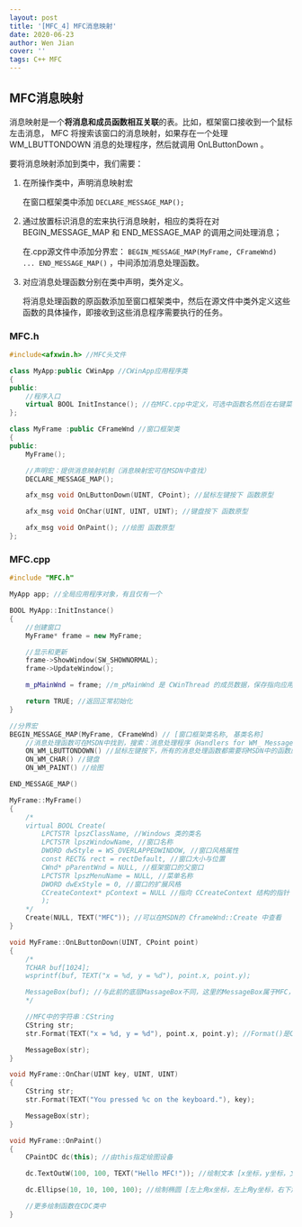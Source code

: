 ```yaml
---
layout: post
title: '[MFC_4] MFC消息映射'
date: 2020-06-23
author: Wen Jian
cover: ''
tags: C++ MFC
---
```


## MFC消息映射

消息映射是一个**将消息和成员函数相互关联**的表。比如，框架窗口接收到一个鼠标左击消息， MFC 将搜索该窗口的消息映射，如果存在一个处理 WM_LBUTTONDOWN 消息的处理程序，然后就调用 OnLButtonDown 。

要将消息映射添加到类中，我们需要：

1. 在所操作类中，声明消息映射宏
   
   在窗口框架类中添加 `DECLARE_MESSAGE_MAP();`

2. 通过放置标识消息的宏来执行消息映射，相应的类将在对 BEGIN_MESSAGE_MAP 和 END_MESSAGE_MAP 的调用之间处理消息；
   
   在.cpp源文件中添加分界宏： `BEGIN_MESSAGE_MAP(MyFrame, CFrameWnd) ... END_MESSAGE_MAP()` ，中间添加消息处理函数。

3. 对应消息处理函数分别在类中声明，类外定义。
   
   将消息处理函数的原函数添加至窗口框架类中，然后在源文件中类外定义这些函数的具体操作，即接收到这些消息程序需要执行的任务。

### MFC.h

``` c++
#include<afxwin.h> //MFC头文件

class MyApp:public CWinApp //CWinApp应用程序类
{
public:
	//程序入口
	virtual BOOL InitInstance(); //在MFC.cpp中定义，可选中函数名然后在右键菜单中找到 Create Implementation 快速创建
};

class MyFrame :public CFrameWnd //窗口框架类
{
public:
	MyFrame();

	//声明宏：提供消息映射机制（消息映射宏可在MSDN中查找）
	DECLARE_MESSAGE_MAP();

	afx_msg void OnLButtonDown(UINT, CPoint); //鼠标左键按下 函数原型

	afx_msg void OnChar(UINT, UINT, UINT); //键盘按下 函数原型

	afx_msg void OnPaint(); //绘图 函数原型
};
```

### MFC.cpp

``` c++
#include "MFC.h"

MyApp app; //全局应用程序对象，有且仅有一个

BOOL MyApp::InitInstance()
{
	//创建窗口
	MyFrame* frame = new MyFrame;

	//显示和更新
	frame->ShowWindow(SW_SHOWNORMAL);
	frame->UpdateWindow();

	m_pMainWnd = frame; //m_pMainWnd 是 CWinThread 的成员数据，保存指向应用程序主窗口的指针

	return TRUE; //返回正常初始化
}

//分界宏
BEGIN_MESSAGE_MAP(MyFrame, CFrameWnd) // [窗口框架类名称, 基类名称]
	//消息处理函数可在MSDN中找到，搜索：消息处理程序（Handlers for WM_ Messages）
	ON_WM_LBUTTONDOWN() //鼠标左键按下，所有的消息处理函数都需要将MSDN中的函数原型声明在窗口框架类中
	ON_WM_CHAR() //键盘
	ON_WM_PAINT() //绘图

END_MESSAGE_MAP()

MyFrame::MyFrame()
{
	/*
	virtual BOOL Create(
		LPCTSTR lpszClassName, //Windows 类的类名
		LPCTSTR lpszWindowName, //窗口名称
		DWORD dwStyle = WS_OVERLAPPEDWINDOW, //窗口风格属性
		const RECT& rect = rectDefault, //窗口大小与位置
		CWnd* pParentWnd = NULL, //框架窗口的父窗口
		LPCTSTR lpszMenuName = NULL, //菜单名称
		DWORD dwExStyle = 0, //窗口的扩展风格
		CCreateContext* pContext = NULL //指向 CCreateContext 结构的指针
		);
	*/
	Create(NULL, TEXT("MFC")); //可以在MSDN的 CframeWnd::Create 中查看
}

void MyFrame::OnLButtonDown(UINT, CPoint point)
{
	/*
	TCHAR buf[1024];
	wsprintf(buf, TEXT("x = %d, y = %d"), point.x, point.y);

	MessageBox(buf); //与此前的底层MassageBox不同，这里的MessageBox属于MFC，在MSDN中叫做Message method
	*/

	//MFC中的字符串：CString
	CString str;
	str.Format(TEXT("x = %d, y = %d"), point.x, point.y); //Format()是CString类中的格式化函数

	MessageBox(str);
}

void MyFrame::OnChar(UINT key, UINT, UINT)
{
	CString str;
	str.Format(TEXT("You pressed %c on the keyboard."), key);

	MessageBox(str);
}

void MyFrame::OnPaint()
{
	CPaintDC dc(this); //由this指定绘图设备

	dc.TextOutW(100, 100, TEXT("Hello MFC!")); //绘制文本 [x坐标，y坐标，文本内容]

	dc.Ellipse(10, 10, 100, 100); //绘制椭圆 [左上角x坐标，左上角y坐标，右下角x坐标，右下角y坐标]->绘制该矩形的内切圆

	//更多绘制函数在CDC类中
}
```
